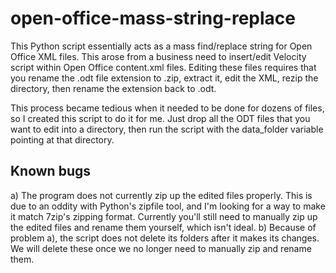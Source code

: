 # open-office-mass-string-replace

This Python script essentially acts as a mass find/replace string for Open Office XML files. This arose from a business need to insert/edit Velocity script within Open Office content.xml files. Editing these files requires that you rename the .odt file extension to .zip, extract it, edit the XML, rezip the directory, then rename the extension back to .odt. 

This process became tedious when it needed to be done for dozens of files, so I created this script to do it for me. Just drop all the ODT files that you want to edit into a directory, then run the script with the data_folder variable pointing at that directory.

## Known bugs
a) The program does not currently zip up the edited files properly. This is due to an oddity with Python's zipfile tool, and I'm looking for a way to make it match 7zip's zipping format. Currently you'll still need to manually zip up the edited files and rename them yourself, which isn't ideal.
b) Because of problem a), the script does not delete its folders after it makes its changes. We will delete these once we no longer need to manually zip and rename them.
